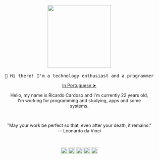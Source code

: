 <!-- HEADER -->
<p align="center">
  <img src="https://user-images.githubusercontent.com/32386767/96053419-013f0c80-0e6f-11eb-8e90-b25f70b99a03.gif" height="200" width="200"/>
   <br><br>
  <samp>
    👋 Hi there! I'm a technology enthusiast and a programmer
  </samp>
  <p align="center"><a href="./README.pt-br.md">In Portuguese ➤</a></p>
  
</p>

<!-- ABOUT OF ME -->
<p align="center" style="text-align: center;">
Hello, my name is Ricardo Cardoso and I'm currently 22 years old,<br> I'm working for programming and studying, apps and some<br> systems.
</p>
<!-- QUOTE -->
<br>
<p align="center">
"May your work be perfect so that, even after your death, it remains."
<br>
― Leonardo da Vinci
</p>
<br>

<!-- SOCIAL MEDIAS 
<p align="center">
<img src="https://devicons.github.io/devicon/devicon.git/icons/react/react-original-wordmark.svg" alt="react" width="24" height="24"/>
<img src="https://devicons.github.io/devicon/devicon.git/icons/css3/css3-original-wordmark.svg" alt="css3"  width="24" height="24"/>
<img src="https://devicons.github.io/devicon/devicon.git/icons/html5/html5-original-wordmark.svg" alt="html5"  width="24" height="24"/>
<img src="https://devicons.github.io/devicon/devicon.git/icons/javascript/javascript-original.svg" alt="javascript" width="24" height="24"/>
<img src="https://devicons.github.io/devicon/devicon.git/icons/nodejs/nodejs-original.svg" alt="nodejs" width="24" height="24"/></p><p align="center">
<img src="https://github-readme-stats.vercel.app/api?username=Apocryphoon&show_icons=true" alt="Apocryphoon"/>
</p>-->

<p align="center">
<a href="https://twitter.com/Apocryphoon_" target="blank"><img align="center" src="https://cdn.jsdelivr.net/npm/simple-icons@3.0.1/icons/twitter.svg" alt="miguelrisquelme" height="20" width="20" /></a>
<a href="https://linkedin.com/in/ricardonb/" target="blank"><img align="center" src="https://cdn.jsdelivr.net/npm/simple-icons@3.0.1/icons/linkedin.svg" alt="miguelrisquelme" height="20" width="20" /></a>
<a href="https://pt.stackoverflow.com/users/173471/apocryphoon" target="blank"><img align="center" src="https://cdn.jsdelivr.net/npm/simple-icons@3.0.1/icons/stackoverflow.svg" alt="miguelrisquelme" height="20" width="20" /></a>
<a href="https://fb.com/Ricardonb" target="blank"><img align="center" src="https://cdn.jsdelivr.net/npm/simple-icons@3.0.1/icons/facebook.svg" alt="miguelrisquelme" height="20" width="20" /></a>
<a href="https://instagram.com/apocryphoon_" target="blank"><img align="center" src="https://cdn.jsdelivr.net/npm/simple-icons@3.0.1/icons/instagram.svg" alt="miguelrisquelme" height="20" width="20" /></a>
</p>
